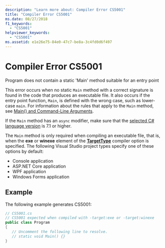 ```yaml
---
description: "Learn more about: Compiler Error CS5001"
title: "Compiler Error CS5001"
ms.date: 08/27/2018
f1_keywords:
  - "CS5001"
helpviewer_keywords:
  - "CS5001"
ms.assetid: e1e26e75-84e0-47c7-be8a-3c4fd0d6f497
---
```

# Compiler Error CS5001

Program does not contain a static 'Main' method suitable for an entry point

This error occurs when no static `Main` method with a correct signature is found in the code that produces an executable file. It also occurs if the entry point function, `Main`, is defined with the wrong case, such as lower-case `main`. For information about the rules that apply to the `Main` method, see [Main() and Command-Line Arguments](../fundamentals/program-structure/main-command-line.md).

If the `Main` method has an `async` modifier, make sure that the [selected C# language version](../language-reference/configure-language-version.md) is 7.1 or higher.

The `Main` method is only required when compiling an executable file, that is, when the **exe** or **winexe** element of the [**TargetType**](../language-reference/compiler-options/output.md#targettype) compiler option is specified. The following Visual Studio project types specify one of these options by default:

- Console application
- ASP.NET Core application
- WPF application
- Windows Forms application

## Example

The following example generates CS5001:
  
```csharp
// CS5001.cs
// CS5001 expected when compiled with -target:exe or -target:winexe
public class Program
{
   // Uncomment the following line to resolve.
   // static void Main() {}
}
```  
